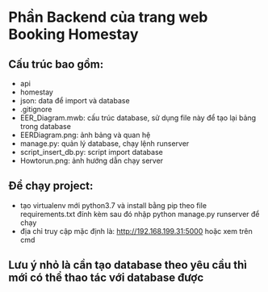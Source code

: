# Phần Backend của trang web Booking Homestay

## Cấu trúc bao gồm:

* api
* homestay
* json: data để import và database
* .gitignore
* EER_Diagram.mwb: cấu trúc database, sử dụng file này để tạo lại bảng trong database
* EERDiagram.png: ảnh bảng và quan hệ
* manage.py: quản lý database, chạy lệnh runserver
* script_insert_db.py: script import database
* Howtorun.png: ảnh hướng dẫn chạy server

## Để chạy project:

* tạo virtualenv mới python3.7 và install bằng pip theo file requirements.txt đính kèm sau đó nhập python manage.py runserver để chạy
* địa chỉ truy cập mặc định là: http://192.168.199.31:5000 hoặc xem trên cmd
		
## Lưu ý nhỏ là cần tạo database theo yêu cầu thì mới có thể thao tác với database được
	
